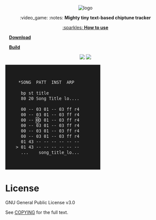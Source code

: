 <p align="center">
  <img src="https://i.ibb.co/5Y93XtX/logo.png" alt="logo">
</p>
<p align="center">:video_game: :notes: <b>Mighty tiny text-based chiptune tracker</b></p>


<p align="center">
<a href="https://github.com/vacavaca/trics/blob/master/doc/MANUAL"> :sparkles: <b>How to use</b></a></p>&nbsp;&nbsp;
<a href="https://github.com/vacavaca/trics/releases"><b>Download</b></a></p>&nbsp;&nbsp;
<a href="https://github.com/vacavaca/trics/blob/master/doc/BUILD"><b>Build</b></a></p>

<p align="center">
<img src="https://img.shields.io/static/v1?label=license&message=GPLv3&color=green">
<img src="https://img.shields.io/static/v1?label=platform&message=macos%20|%20linux&color=lightgrey">

</p>


![Screenshot](/doc/screenshot.png)


License
=======
GNU General Public License v3.0

See [COPYING](COPYING) for the full text.